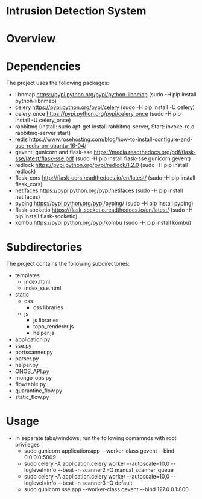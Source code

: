 # Intrusion Detection System

# Overview

# Dependencies
The project uses the following packages:

- libnmap https://pypi.python.org/pypi/python-libnmap (sudo -H pip install python-libnmap)
- celery https://pypi.python.org/pypi/celery (sudo -H pip install -U celery)
- celery_once https://pypi.python.org/pypi/celery_once (sudo -H pip install -U celery_once)
- rabbitmq (Install: sudo apt-get install rabbitmq-server, Start: invoke-rc.d rabbitmq-server start)
- redis https://www.rosehosting.com/blog/how-to-install-configure-and-use-redis-on-ubuntu-16-04/
- gevent, gunicorn and flask-sse https://media.readthedocs.org/pdf/flask-sse/latest/flask-sse.pdf
  (sudo -H pip install flask-sse gunicorn gevent)
- redlock https://pypi.python.org/pypi/redlock/1.2.0 (sudo -H pip install redlock)
- flask_cors http://flask-cors.readthedocs.io/en/latest/ (sudo -H pip install flask_cors)
- netifaces https://pypi.python.org/pypi/netifaces (sudo -H pip install netifaces)
- pyping https://pypi.python.org/pypi/pyping/ (sudo -H pip install pyping)
- flask-socketio https://flask-socketio.readthedocs.io/en/latest/ (sudo -H pip install flask-socketio)
- kombu https://pypi.python.org/pypi/kombu (sudo -H pip install kombu)


# Subdirectories
The project contains the following subdirectories:

- templates
    - index.html
    - index_sse.html
- static
    - css
      - css libraries
    - js 
      - js libraries
      - topo_renderer.js
      - helper.js
 - application.py
 - sse.py
 - portscanner.py
 - parser.py
 - helper.py
 - ONOS_API.py
 - mongo_ops.py
 - flowtable.py
 - quarantine_flow.py
 - static_flow.py
    
# Usage
- In separate tabs/windows, run the following comamnds with root privileges
  - sudo gunicorn application:app --worker-class gevent --bind 0.0.0.0:5009
  - sudo celery -A application.celery worker --autoscale=10,0 --loglevel=info --beat -n scanner2 -Q manual_scanner_queue
  - sudo celery -A application.celery worker --autoscale=10,0 --loglevel=info --beat -n scanner3 -Q default
  - sudo gunicorn sse:app --worker-class gevent --bind 127.0.0.1:800

